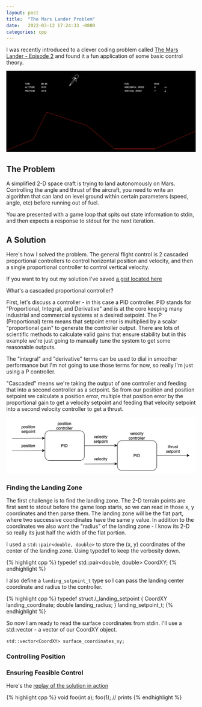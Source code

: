 ```yaml
---
layout: post
title:  "The Mars Lander Problem"
date:   2022-03-12 17:24:33 -0800
categories: cpp
---
```

I was recently introduced to a clever coding problem called [The Mars Lander - Episode 2](https://www.codingame.com/training/medium/mars-lander-episode-2) and found it a fun application of some basic control theory.

![](/assets/img/mars-lander.png)

## The Problem

A simplified 2-D space craft is trying to land autonomously on Mars.  Controlling the angle and thrust of the aircraft, you need to write an algorithm that can land on level ground within certain parameters (speed, angle, etc) before running out of fuel.

You are presented with a game loop that spits out state information to stdin, and then expects a response to stdout for the next iteration.

## A Solution

Here's how I solved the problem.  The general flight control is 2 cascaded proportional controllers to control horizontal position and velocity, and then a single proportional controller to control vertical velocity.

If you want to try out my solution I've saved [a gist located here](https://gist.github.com/dlwalter/dc3a7119548f71f0a6133030bb3ae219)

What's a cascaded proportional controller?  

First, let's discuss a controller - in this case a PID controller.  PID stands for "Proportional, Integral, and Derivative" and is at the core keeping many industrial and commercial systems at a desired setpoint.  The P (Proportional) term means that setpoint error is multiplied by a scalar "proportional gain" to generate the controller output.  There are lots of scientific methods to calculate valid gains that ensure stability but in this example we're just going to manually tune the system to get some reasonable outputs.

The "integral" and "derivative" terms can be used to dial in smoother performance but I'm not going to use those terms for now, so really I'm just using a P controller.

"Cascaded" means we're taking the output of one controller and feeding that into a second controller as a setpoint.  So from our position and position setpoint we calculate a position error, multiple that position error by the proportional gain to get a velocity setpoint and feeding that velocity setpoint into a second velocity controller to get a thrust.

![](/assets/img/control-diagram.png)


### Finding the Landing Zone

The first challenge is to find the landing zone.  The 2-D terrain points are first sent to stdout before the game loop starts, so we can read in those x, y coordinates and then parse them.  The landing zone will be the flat part, where two successive coordinates have the same y value.  In addition to the coordinates we also want the "radius" of the landing zone - I know its 2-D so really its just half the width of the flat portion.

I used a `std::pair<double, double>` to store the (x, y) coordinates of the center of the landing zone.  Using typedef to keep the verbosity down.

{% highlight cpp %}
typedef std::pair<double, double> CoordXY;
{% endhighlight %}

I also define a `landing_setpoint_t` type so I can pass the landing center coordinate and radius to the controller.

{% highlight cpp %}
typedef struct /_landing_setpoint {
    CoordXY landing_coordinate;
    double landing_radius;
} landing_setpoint_t;
{% endhighlight %}

So now I am ready to read the surface coordinates from stdin.  I'll use a std::vector<CoordXY> - a vector of our CoordXY object.

```
std::vector<CoordXY> surface_coordinates_xy;
```

### Controlling Position




### Ensuring Feasible Control


Here's the [replay of the solution in action](https://www.codingame.com/replay/613172447)


{% highlight cpp %}
void foo(int a);
foo(1);
// prints
{% endhighlight %}

[The Mars Lander Problem]: https://www.codingame.com/training/medium/mars-lander-episode-2
[My Solution]: https://gist.github.com/dlwalter/dc3a7119548f71f0a6133030bb3ae219
[My GitHub]: https://github.com/dlwalter

